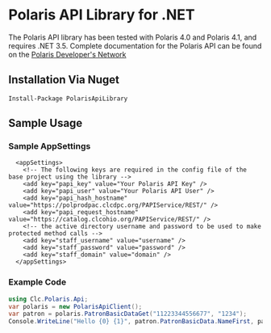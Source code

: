 # Polaris API Library for .NET

The Polaris API library has been tested with Polaris 4.0 and Polaris 4.1, and requires .NET 3.5. Complete documentation for the Polaris API can be found on the [Polaris Developer's Network][1]

## Installation Via Nuget

	Install-Package PolarisApiLibrary
	
## Sample Usage

### Sample AppSettings

      <appSettings>
		<!-- The following keys are required in the config file of the base project using the library -->
		<add key="papi_key" value="Your Polaris API Key" />
		<add key="papi_user" value="Your Polaris API User" />
		<add key="papi_hash_hostname" value="https://polprodpac.clcdpc.org/PAPIService/REST/" />
		<add key="papi_request_hostname" value="https://catalog.clcohio.org/PAPIService/REST/" />
		<!-- the active directory username and password to be used to make protected method calls -->
		<add key="staff_username" value="username" />
		<add key="staff_password" value="password" />
		<add key="staff_domain" value="domain" />
	  </appSettings>
	
### Example Code

```csharp
using Clc.Polaris.Api;
var polaris = new PolarisApiClient();
var patron = polaris.PatronBasicDataGet("11223344556677", "1234");
Console.WriteLine("Hello {0} {1}", patron.PatronBasicData.NameFirst, patron.PatronBasicData.NameLast);
```

[1]: http://developer.polarislibrary.com/